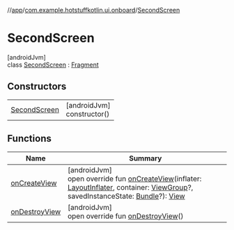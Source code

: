 //[app](../../../index.md)/[com.example.hotstuffkotlin.ui.onboard](../index.md)/[SecondScreen](index.md)

# SecondScreen

[androidJvm]\
class [SecondScreen](index.md) : [Fragment](https://developer.android.com/reference/kotlin/androidx/fragment/app/Fragment.html)

## Constructors

| | |
|---|---|
| [SecondScreen](-second-screen.md) | [androidJvm]<br>constructor() |

## Functions

| Name | Summary |
|---|---|
| [onCreateView](on-create-view.md) | [androidJvm]<br>open override fun [onCreateView](on-create-view.md)(inflater: [LayoutInflater](https://developer.android.com/reference/kotlin/android/view/LayoutInflater.html), container: [ViewGroup](https://developer.android.com/reference/kotlin/android/view/ViewGroup.html)?, savedInstanceState: [Bundle](https://developer.android.com/reference/kotlin/android/os/Bundle.html)?): [View](https://developer.android.com/reference/kotlin/android/view/View.html) |
| [onDestroyView](on-destroy-view.md) | [androidJvm]<br>open override fun [onDestroyView](on-destroy-view.md)() |
